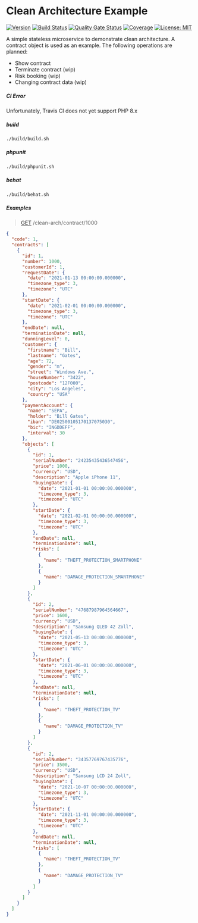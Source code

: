# Clean Architecture Example

[![Version](https://img.shields.io/badge/Version-1.0.0-blue)](https://github.com/hulkthedev/symfony-clean-architecture-example)
[![Build Status](https://app.travis-ci.com/hulkthedev/symfony-clean-architecture-example.svg?branch=develop)](https://app.travis-ci.com/github/hulkthedev/symfony-clean-architecture-example)
[![Quality Gate Status](https://sonarcloud.io/api/project_badges/measure?project=hulkthedev_symfony-clean-architecture-example&metric=alert_status)](https://sonarcloud.io/dashboard?id=hulkthedev_symfony-clean-architecture-example)
[![Coverage](https://sonarcloud.io/api/project_badges/measure?project=hulkthedev_symfony-clean-architecture-example&metric=coverage)](https://sonarcloud.io/dashboard?id=hulkthedev_symfony-clean-architecture-example)
[![License: MIT](https://img.shields.io/badge/License-MIT-green.svg)](https://opensource.org/licenses/MIT)

A simple stateless microservice to demonstrate clean architecture. A contract object is used as an example.
The following operations are planned:
- Show contract
- Terminate contract (wip)
- Risk booking (wip)
- Changing contract data (wip)

##### CI Error

Unfortunately, Travis CI does not yet support PHP 8.x

##### build

```bash
./build/build.sh
```

##### phpunit

```bash
./build/phpunit.sh
```

##### behat

```bash
./build/behat.sh
```

##### Examples

> [GET](http://localhost:3699/clean-arch/contract/1000) /clean-arch/contract/1000
```json
{
  "code": 1,
  "contracts": [
    {
      "id": 1,
      "number": 1000,
      "customerId": 1,
      "requestDate": {
        "date": "2021-01-13 00:00:00.000000",
        "timezone_type": 3,
        "timezone": "UTC"
      },
      "startDate": {
        "date": "2021-02-01 00:00:00.000000",
        "timezone_type": 3,
        "timezone": "UTC"
      },
      "endDate": null,
      "terminationDate": null,
      "dunningLevel": 0,
      "customer": {
        "firstname": "Bill",
        "lastname": "Gates",
        "age": 72,
        "gender": "m",
        "street": "Windows Ave.",
        "houseNumber": "3422",
        "postcode": "12F000",
        "city": "Los Angeles",
        "country": "USA"
      },
      "paymentAccount": {
        "name": "SEPA",
        "holder": "Bill Gates",
        "iban": "DE02500105170137075030",
        "bic": "INGDDEFF",
        "interval": 30
      },
      "objects": [
        {
          "id": 1,
          "serialNumber": "24235435436547456",
          "price": 1000,
          "currency": "USD",
          "description": "Apple iPhone 11",
          "buyingDate": {
            "date": "2021-01-01 00:00:00.000000",
            "timezone_type": 3,
            "timezone": "UTC"
          },
          "startDate": {
            "date": "2021-02-01 00:00:00.000000",
            "timezone_type": 3,
            "timezone": "UTC"
          },
          "endDate": null,
          "terminationDate": null,
          "risks": [
            {
              "name": "THEFT_PROTECTION_SMARTPHONE"
            },
            {
              "name": "DAMAGE_PROTECTION_SMARTPHONE"
            }
          ]
        },
        {
          "id": 2,
          "serialNumber": "47687987964564667",
          "price": 1600,
          "currency": "USD",
          "description": "Samsung QLED 42 Zoll",
          "buyingDate": {
            "date": "2021-05-13 00:00:00.000000",
            "timezone_type": 3,
            "timezone": "UTC"
          },
          "startDate": {
            "date": "2021-06-01 00:00:00.000000",
            "timezone_type": 3,
            "timezone": "UTC"
          },
          "endDate": null,
          "terminationDate": null,
          "risks": [
            {
              "name": "THEFT_PROTECTION_TV"
            },
            {
              "name": "DAMAGE_PROTECTION_TV"
            }
          ]
        },
        {
          "id": 2,
          "serialNumber": "34357769767435776",
          "price": 3500,
          "currency": "USD",
          "description": "Samsung LCD 24 Zoll",
          "buyingDate": {
            "date": "2021-10-07 00:00:00.000000",
            "timezone_type": 3,
            "timezone": "UTC"
          },
          "startDate": {
            "date": "2021-11-01 00:00:00.000000",
            "timezone_type": 3,
            "timezone": "UTC"
          },
          "endDate": null,
          "terminationDate": null,
          "risks": [
            {
              "name": "THEFT_PROTECTION_TV"
            },
            {
              "name": "DAMAGE_PROTECTION_TV"
            }
          ]
        }
      ]
    }
  ]
}
```